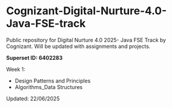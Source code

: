 # Cognizant-Digital-Nurture-4.0-Java-FSE-track
Public repository for Digital Nurture 4.0 2025- Java FSE Track by Cognizant. Will be updated with assignments and projects.

**Superset ID: 6402283**

Week 1:
- Design Patterns and Principles
- Algorithms_Data Structures

Updated: 22/06/2025
